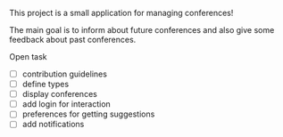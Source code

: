 This project is a small application for managing conferences!

The main goal is to inform about future conferences and also give some feedback about past conferences.

Open task
- [ ] contribution guidelines 
- [ ] define types
- [ ] display conferences
- [ ] add login for interaction
- [ ] preferences for getting suggestions
- [ ] add notifications

